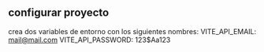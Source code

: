 ## configurar proyecto

crea dos variables de entorno con los siguientes nombres:
VITE_API_EMAIL: mail@mail.com
VITE_API_PASSWORD: 123$Aa123